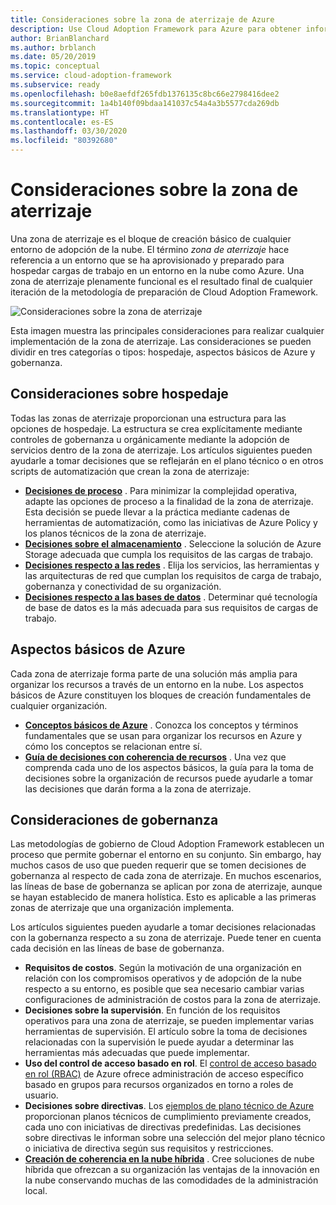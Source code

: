 ```yaml
---
title: Consideraciones sobre la zona de aterrizaje de Azure
description: Use Cloud Adoption Framework para Azure para obtener información sobre la forma en que las zonas de aterrizaje proporcionan el bloque de creación básico de cualquier entorno de adopción de la nube.
author: BrianBlanchard
ms.author: brblanch
ms.date: 05/20/2019
ms.topic: conceptual
ms.service: cloud-adoption-framework
ms.subservice: ready
ms.openlocfilehash: b0e8aefdf265fdb1376135c8bc66e2798416dee2
ms.sourcegitcommit: 1a4b140f09bdaa141037c54a4a3b5577cda269db
ms.translationtype: HT
ms.contentlocale: es-ES
ms.lasthandoff: 03/30/2020
ms.locfileid: "80392680"
---
```

# <a name="landing-zone-considerations"></a>Consideraciones sobre la zona de aterrizaje

Una zona de aterrizaje es el bloque de creación básico de cualquier entorno de adopción de la nube. El término *zona de aterrizaje* hace referencia a un entorno que se ha aprovisionado y preparado para hospedar cargas de trabajo en un entorno en la nube como Azure. Una zona de aterrizaje plenamente funcional es el resultado final de cualquier iteración de la metodología de preparación de Cloud Adoption Framework.

![Consideraciones sobre la zona de aterrizaje](../../_images/ready/landing-zone-considerations.png)

Esta imagen muestra las principales consideraciones para realizar cualquier implementación de la zona de aterrizaje. Las consideraciones se pueden dividir en tres categorías o tipos: hospedaje, aspectos básicos de Azure y gobernanza.

## <a name="hosting-considerations"></a>Consideraciones sobre hospedaje

Todas las zonas de aterrizaje proporcionan una estructura para las opciones de hospedaje. La estructura se crea explícitamente mediante controles de gobernanza u orgánicamente mediante la adopción de servicios dentro de la zona de aterrizaje. Los artículos siguientes pueden ayudarle a tomar decisiones que se reflejarán en el plano técnico o en otros scripts de automatización que crean la zona de aterrizaje:

- **[Decisiones de proceso](./compute-options.md)** . Para minimizar la complejidad operativa, adapte las opciones de proceso a la finalidad de la zona de aterrizaje. Esta decisión se puede llevar a la práctica mediante cadenas de herramientas de automatización, como las iniciativas de Azure Policy y los planos técnicos de la zona de aterrizaje.
- **[Decisiones sobre el almacenamiento](./storage-options.md)** . Seleccione la solución de Azure Storage adecuada que cumpla los requisitos de las cargas de trabajo.
- **[Decisiones respecto a las redes](./networking-options.md)** . Elija los servicios, las herramientas y las arquitecturas de red que cumplan los requisitos de carga de trabajo, gobernanza y conectividad de su organización.
- **[Decisiones respecto a las bases de datos](./data-options.md)** . Determinar qué tecnología de base de datos es la más adecuada para sus requisitos de cargas de trabajo.

## <a name="azure-fundamentals"></a>Aspectos básicos de Azure

Cada zona de aterrizaje forma parte de una solución más amplia para organizar los recursos a través de un entorno en la nube. Los aspectos básicos de Azure constituyen los bloques de creación fundamentales de cualquier organización.

- **[Conceptos básicos de Azure](./fundamental-concepts.md)** . Conozca los conceptos y términos fundamentales que se usan para organizar los recursos en Azure y cómo los conceptos se relacionan entre sí.
- **[Guía de decisiones con coherencia de recursos](../../decision-guides/resource-consistency/index.md)** . Una vez que comprenda cada uno de los aspectos básicos, la guía para la toma de decisiones sobre la organización de recursos puede ayudarle a tomar las decisiones que darán forma a la zona de aterrizaje.

## <a name="governance-considerations"></a>Consideraciones de gobernanza

Las metodologías de gobierno de Cloud Adoption Framework establecen un proceso que permite gobernar el entorno en su conjunto. Sin embargo, hay muchos casos de uso que pueden requerir que se tomen decisiones de gobernanza al respecto de cada zona de aterrizaje. En muchos escenarios, las líneas de base de gobernanza se aplican por zona de aterrizaje, aunque se hayan establecido de manera holística. Esto es aplicable a las primeras zonas de aterrizaje que una organización implementa.

Los artículos siguientes pueden ayudarle a tomar decisiones relacionadas con la gobernanza respecto a su zona de aterrizaje. Puede tener en cuenta cada decisión en las líneas de base de gobernanza.

- **Requisitos de costos**. Según la motivación de una organización en relación con los compromisos operativos y de adopción de la nube respecto a su entorno, es posible que sea necesario cambiar varias configuraciones de administración de costos para la zona de aterrizaje.
- **Decisiones sobre la supervisión**. En función de los requisitos operativos para una zona de aterrizaje, se pueden implementar varias herramientas de supervisión. El artículo sobre la toma de decisiones relacionadas con la supervisión le puede ayudar a determinar las herramientas más adecuadas que puede implementar.
- **Uso del control de acceso basado en rol**. El [control de acceso basado en rol (RBAC)](../considerations/roles.md) de Azure ofrece administración de acceso específico basado en grupos para recursos organizados en torno a roles de usuario.
- **Decisiones sobre directivas**. Los [ejemplos de plano técnico de Azure](https://docs.microsoft.com/azure/governance/blueprints/samples) proporcionan planos técnicos de cumplimiento previamente creados, cada uno con iniciativas de directivas predefinidas. Las decisiones sobre directivas le informan sobre una selección del mejor plano técnico o iniciativa de directiva según sus requisitos y restricciones.
- **[Creación de coherencia en la nube híbrida](./hybrid-consistency.md)** . Cree soluciones de nube híbrida que ofrezcan a su organización las ventajas de la innovación en la nube conservando muchas de las comodidades de la administración local.
